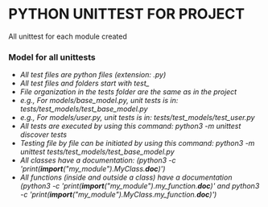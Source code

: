 # PYTHON UNITTEST FOR PROJECT

All unittest for each module created

### Model for all unittests

- *All test files are python files (extension: .py)*
- *All test files and folders start with test_*
- *File organization in the tests folder are the same as in the project*
- *e.g., For models/base_model.py, unit tests is in: tests/test_models/test_base_model.py*
- *e.g., For models/user.py, unit tests is in: tests/test_models/test_user.py*
- *All tests are executed by using this command: python3 -m unittest discover tests*
- *Testing file by file can be initiated by using this command: python3 -m unittest tests/test_models/test_base_model.py*
- *All classes have a documentation: (python3 -c 'print(__import__("my_module").MyClass.__doc__)')*
- *All functions (inside and outside a class) have a documentation (python3 -c 'print(__import__("my_module").my_function.__doc__)' and python3 -c 'print(__import__("my_module").MyClass.my_function.__doc__)')*
